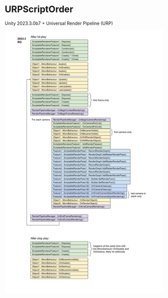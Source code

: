 # URPScriptOrder

Unity 2023.3.0b7 + Universal Render Pipeline (URP)

![Script order](URPScriptOrder_2023_3.png)
